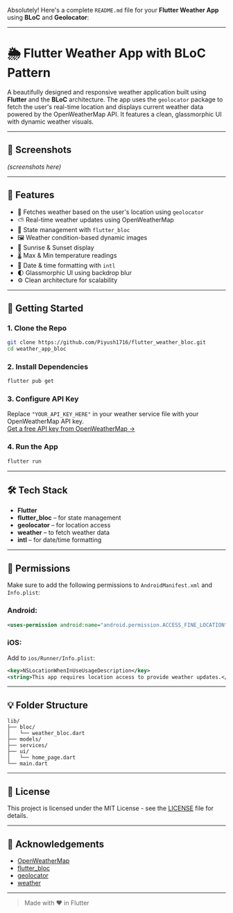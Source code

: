 Absolutely! Here's a complete `README.md` file for your **Flutter Weather App** using **BLoC** and **Geolocator**:

---


# 🌦️ Flutter Weather App with BLoC Pattern

A beautifully designed and responsive weather application built using **Flutter** and the **BLoC** architecture. The app uses the `geolocator` package to fetch the user's real-time location and displays current weather data powered by the OpenWeatherMap API. It features a clean, glassmorphic UI with dynamic weather visuals.

---

## 📱 Screenshots

*(screenshots here)*

---

## 🧩 Features

- 📍 Fetches weather based on the user's location using `geolocator`
- ⛅ Real-time weather updates using OpenWeatherMap
- 🔁 State management with `flutter_bloc`
- 🖼️ Weather condition-based dynamic images
- 🌅 Sunrise & Sunset display
- 🌡️ Max & Min temperature readings
- 📆 Date & time formatting with `intl`
- 🌓 Glassmorphic UI using backdrop blur
- ⚙️ Clean architecture for scalability

---

## 🚀 Getting Started

### 1. Clone the Repo
```bash
git clone https://github.com/Piyush1716/flutter_weather_bloc.git
cd weather_app_bloc
```

### 2. Install Dependencies
```bash
flutter pub get
```

### 3. Configure API Key

Replace `"YOUR_API_KEY_HERE"` in your weather service file with your OpenWeatherMap API key.  
[Get a free API key from OpenWeatherMap →](https://openweathermap.org/api)

### 4. Run the App
```bash
flutter run
```

---

## 🛠️ Tech Stack

- **Flutter**
- **flutter_bloc** – for state management
- **geolocator** – for location access
- **weather** – to fetch weather data
- **intl** – for date/time formatting

---

## 🔐 Permissions

Make sure to add the following permissions to `AndroidManifest.xml` and `Info.plist`:

### Android:
```xml
<uses-permission android:name="android.permission.ACCESS_FINE_LOCATION" />
```

### iOS:
Add to `ios/Runner/Info.plist`:
```xml
<key>NSLocationWhenInUseUsageDescription</key>
<string>This app requires location access to provide weather updates.</string>
```

---

## 💡 Folder Structure

```
lib/
├── bloc/
│   └── weather_bloc.dart
├── models/
├── services/
├── ui/
│   └── home_page.dart
└── main.dart
```

---

## 📄 License

This project is licensed under the MIT License - see the [LICENSE](LICENSE) file for details.

---

## 🙌 Acknowledgements

- [OpenWeatherMap](https://openweathermap.org/)
- [flutter_bloc](https://pub.dev/packages/flutter_bloc)
- [geolocator](https://pub.dev/packages/geolocator)
- [weather](https://pub.dev/packages/weather)

---

> Made with ❤️ in Flutter
